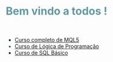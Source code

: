 <h1 style="color: #5e9ca0;">Bem vindo a todos !</h1>
<p>&nbsp;</p>
<ul>
<li><a title="Curso MQL5" href="https://www.youtube.com/watch?v=T4_cnxomuXQ&amp;list=PLSm2ktNgwGpsVskTX_kgLxqRgULnWnpOZ" target="_blank">Curso completo de MQL5</a></li>
<li style="color: #2e6c80;"><a title="L&oacute;gica de Programa&ccedil;&atilde;o" href="https://www.youtube.com/watch?v=hwF57utM2Jw&amp;list=PLSm2ktNgwGpsaJpQkkPZL1rfg6uhFHT88" target="_blank">Curso de L&oacute;gica de Programa&ccedil;&atilde;o</a></li>
<li><a title="SQL" href="https://www.youtube.com/watch?v=bMtUCqSl_a4&amp;list=PLSm2ktNgwGpuCcPTcpSUk6WDGacuI-avp" target="_blank">Curso de SQL B&aacute;sico</a></li>
</ul>

<p>&nbsp; &nbsp;</p>
